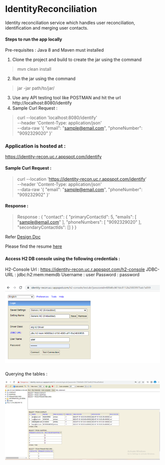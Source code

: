 # IdentityReconciliation

Identity reconciliation service which handles user reconciliation, identification and merging user contacts.

#### Steps to run the app locally
Pre-requisites : Java 8 and Maven must installed
1. Clone the project and build to create the jar using the command
> mvn clean install
2. Run the jar using the command
> jar -jar path/to/jar/
3. Use any API testing tool like POSTMAN and hit the url http://localhost:8080/identify
4. Sample Curl Request :
> curl --location 'localhost:8080/identify' \
--header 'Content-Type: application/json' \
--data-raw '{
"email": "sample@email.com",
"phoneNumber": "9092329020"
}'

### Application is hosted at : 
https://identity-recon.uc.r.appspot.com/identify

#### Sample Curl Request : 
>curl --location 'https://identity-recon.uc.r.appspot.com/identify' \
--header 'Content-Type: application/json' \
--data-raw '{
"email": "sample@email.com",
"phoneNumber": "909232902"
}'

#### Response : 
>Response :
{
"contact": {
"primaryContactId": 5,
"emails": [
"sample@email.com"
],
"phoneNumbers": [
"9092329020"
],
"secondaryContactIds": []
}
}


Refer [Design Doc](https://docs.google.com/document/d/1px8OgY_2Lt3jMLxIq18xnPK75ZAOCI-HU3YIHoRW_Sc/edit?usp=sharing)

Please find the resume [here](https://drive.google.com/file/d/1YQqZfcwZO6-8cyhZJ2gZNFChNOgPy_PF/view?usp=sharing)

###
#### Access H2 DB console using the following credentials :
H2-Console Url : https://identity-recon.uc.r.appspot.com/h2-console
JDBC-URL : jdbc:h2:mem:memdb
Username : user
Password : password

#####
![img_2.png](img_2.png)
###
Querying the tables : 

![img.png](img.png)
